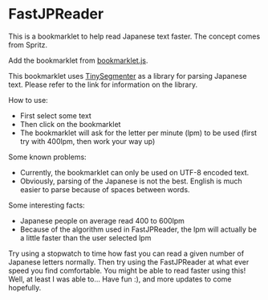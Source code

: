 FastJPReader
============

This is a bookmarklet to help read Japanese text faster. The concept comes from Spritz.

Add the bookmarklet from [bookmarklet.js](https://github.com/yishihara/FastJPReader/blob/master/bookmarklet.js).

This bookmarklet uses [TinySegmenter](http://chasen.org/~taku/software/TinySegmenter/) as a library for parsing Japanese text. Please refer to the link for information on the library.

How to use:
- First select some text
- Then click on the bookmarklet
- The bookmarklet will ask for the letter per minute (lpm) to be used (first try with 400lpm, then work your way up)

Some known problems:
- Currently, the bookmarklet can only be used on UTF-8 encoded text.
- Obviously, parsing of the Japanese is not the best. English is much easier to parse because of spaces between words.

Some interesting facts:
- Japanese people on average read 400 to 600lpm
- Because of the algorithm used in FastJPReader, the lpm will actually be a little faster than the user selected lpm

Try using a stopwatch to time how fast you can read a given number of Japanese letters normally. Then try using the FastJPReader at what ever speed you find comfortable. You might be able to read faster using this! Well, at least I was able to... Have fun :), and more updates to come hopefully.
